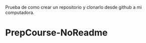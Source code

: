 Prueba de como crear un repositorio y clonarlo desde github a mi computadora.
# PrepCourse-NoReadme
